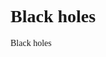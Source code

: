 # Black holes

<head>
  <style>
    h1 {
      font-family: Bell MT;
    }
  </style>
</head>

<style>
  p {
    text-align: justify;
  }
</style>
<html>
  <head>
    <style>
      body {
        font-family: "Times New Roman", serif;
      }
    </style>
  </head>
  <body>
    <p>Black holes
</p>
  </body>
</html>
